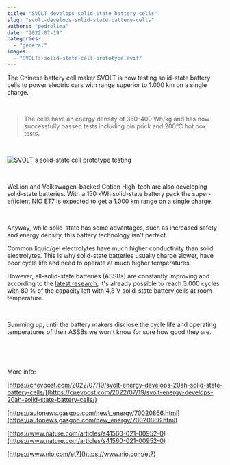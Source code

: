 ```yaml
---
title: "SVOLT develops solid-state battery cells"
slug: "svolt-develops-solid-state-battery-cells"
authors: "pedrolima"
date: "2022-07-19"
categories: 
  - "general"
images: 
  - "SVOLTs-solid-state-cell-prototype.avif"
---
```


The Chinese battery cell maker SVOLT is now testing solid-state battery cells to power electric cars with range superior to 1.000 km on a single charge.

 

> The cells have an energy density of 350-400 Wh/kg and has now successfully passed tests including pin prick and 200°C hot box tests.

 

![SVOLT's solid-state cell prototype testing](images/SVOLTs-solid-state-cell-prototype-testing.avif)

 

WeLion and Volkswagen-backed Gotion High-tech are also developing solid-state batteries. With a 150 kWh solid-state battery pack the super-efficient NIO ET7 is expected to get a 1.000 km range on a single charge.

 

Anyway, while solid-state has some advantages, such as increased safety and energy density, this battery technology isn't perfect.

Common liquid/gel electrolytes have much higher conductivity than solid electrolytes. This is why solid-state batteries usually charge slower, have poor cycle life and need to operate at much higher temperatures.

However, all-solid-state batteries (ASSBs) are constantly improving and according to the [latest research](https://www.nature.com/articles/s41560-021-00952-0), it's already possible to reach 3.000 cycles with 80 % of the capacity left with 4,8 V solid-state battery cells at room temperature.

 

Summing up, until the battery makers disclose the cycle life and operating temperatures of their ASSBs we won't know for sure how good they are.

 

 

More info:

[https://cnevpost.com/2022/07/19/svolt-energy-develops-20ah-solid-state-battery-cells/](https://cnevpost.com/2022/07/19/svolt-energy-develops-20ah-solid-state-battery-cells/)

[https://autonews.gasgoo.com/new\_energy/70020866.html](https://autonews.gasgoo.com/new_energy/70020866.html)

[https://www.nature.com/articles/s41560-021-00952-0](https://www.nature.com/articles/s41560-021-00952-0)

[https://www.nio.com/et7](https://www.nio.com/et7)
